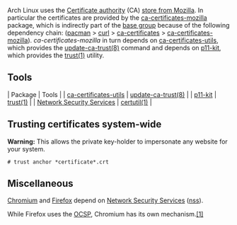 Arch Linux uses the [Certificate authority](https://en.wikipedia.org/wiki/Certificate_authority "wikipedia:Certificate authority") (CA) [store from Mozilla](https://www.mozilla.org/en-US/about/governance/policies/security-group/certs/). In particular the certificates are provided by the [ca-certificates-mozilla](https://www.archlinux.org/packages/?name=ca-certificates-mozilla) package, which is indirectly part of the [base group](/index.php/Base_group "Base group") because of the following dependency chain: ([pacman](/index.php/Pacman "Pacman") > [curl](https://www.archlinux.org/packages/?name=curl) > [ca-certificates](https://www.archlinux.org/packages/?name=ca-certificates) > [ca-certificates-mozilla](https://www.archlinux.org/packages/?name=ca-certificates-mozilla)). *ca-certificates-mozilla* in turn depends on [ca-certificates-utils](https://www.archlinux.org/packages/?name=ca-certificates-utils), which provides the [update-ca-trust(8)](https://jlk.fjfi.cvut.cz/arch/manpages/man/update-ca-trust.8) command and depends on [p11-kit](https://www.archlinux.org/packages/?name=p11-kit), which provides the [trust(1)](https://jlk.fjfi.cvut.cz/arch/manpages/man/trust.1) utility.

## Tools

| Package | Tools |
| [ca-certificates-utils](https://www.archlinux.org/packages/?name=ca-certificates-utils) | [update-ca-trust(8)](https://jlk.fjfi.cvut.cz/arch/manpages/man/update-ca-trust.8) |
| [p11-kit](https://www.archlinux.org/packages/?name=p11-kit) | [trust(1)](https://jlk.fjfi.cvut.cz/arch/manpages/man/trust.1) |
| [Network Security Services](/index.php/Network_Security_Services "Network Security Services") | [certutil(1)](https://jlk.fjfi.cvut.cz/arch/manpages/man/certutil.1) |

## Trusting certificates system-wide

**Warning:** This allows the private key-holder to impersonate any website for your system.

```
# trust anchor *certificate*.crt

```

## Miscellaneous

[Chromium](/index.php/Chromium "Chromium") and [Firefox](/index.php/Firefox "Firefox") depend on [Network Security Services](/index.php/Network_Security_Services "Network Security Services") ([nss](https://www.archlinux.org/packages/?name=nss)).

While Firefox uses the [OCSP](https://en.wikipedia.org/wiki/OCSP "wikipedia:OCSP"), Chromium has its own mechanism.[[1]](http://dev.chromium.org/Home/chromium-security/crlsets)